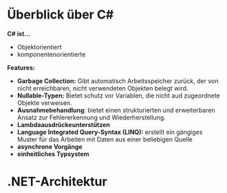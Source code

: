 # Überblick über C#


**C# ist...**

- Objektorientiert
- komponentenorientierte

**Features:**

- **Garbage Collection:** Gibt automatisch Arbeitsspeicher zurück, der von nicht erreichbaren, nicht verwendeten Objekten belegt wird.
- **Nullable-Typen:** Bietet schutz vor Variablen, die nicht aud zugeordnete Objekte verweisen.
- **Ausnahmebehandlung**: bietet einen strukturierten und erweiterbaren Ansatz zur Fehlererkennung und Wiederherstellung.
- **Lambdaausdrückeunterstützen**
- **Language Integrated Query-Syntax (LINQ):** erstellt ein gängiges Muster für das Arbeiten mit Daten aus einer beliebigen Quelle
- **asynchrone Vorgänge**
- **einheitliches Typsystem**



# .NET-Architektur